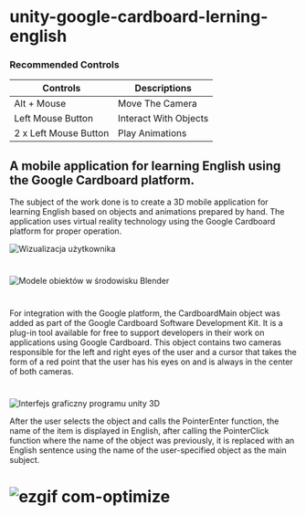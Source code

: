 # unity-google-cardboard-lerning-english


### Recommended Controls

 | Controls | Descriptions |
| ---------- | ---------- | 
| Alt + Mouse | Move The Camera | 
| Left Mouse Button | Interact With Objects |
| 2 x Left Mouse Button | Play Animations |
## A mobile application for learning English using the Google Cardboard platform.

The subject of the work done is to create a 3D mobile application for learning English based on objects and animations prepared by hand. The application uses virtual reality technology using the Google Cardboard platform for proper operation. 

![Wizualizacja użytkownika](https://user-images.githubusercontent.com/58791152/88267708-803e0200-ccd1-11ea-864d-62e0465c29e6.PNG)
# 

![Modele obiektów w środowisku Blender](https://user-images.githubusercontent.com/58791152/88267651-6ac8d800-ccd1-11ea-952d-f9338378ef60.PNG)
#
For integration with the Google platform, the CardboardMain object was added as part of the Google Cardboard Software Development Kit. It is a plug-in tool available for free to support developers in their work on applications using Google Cardboard. This object contains two cameras responsible for the left and right eyes of the user and a cursor that takes the form of a red point that the user has his eyes on and is always in the center of both cameras.
#
![Interfejs graficzny programu unity 3D](https://user-images.githubusercontent.com/58791152/88269320-196e1800-ccd4-11ea-8c05-e1f8dc261166.PNG)

After the user selects the object and calls the PointerEnter function, the name of the item is displayed in English, after calling the PointerClick function where the name of the object was previously, it is replaced with an English sentence using the name of the user-specified object as the main subject.

# ![ezgif com-optimize](https://user-images.githubusercontent.com/58791152/88271405-630c3200-ccd7-11ea-8b0a-dbb5dcaba090.gif)

